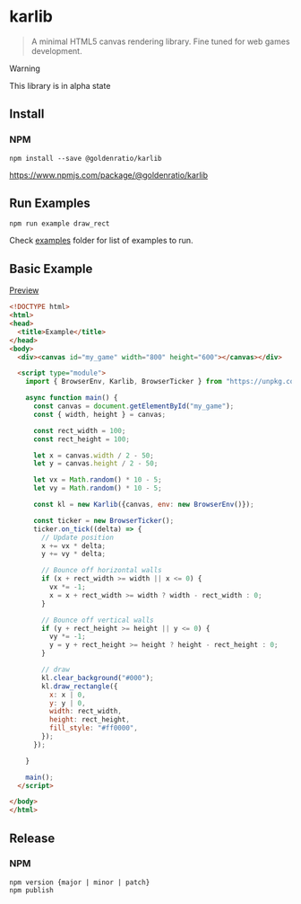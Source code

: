 # karlib

> A minimal HTML5 canvas rendering library. Fine tuned for web games development.


> [!WARNING]
> This library is in alpha state

## Install

### NPM

```console
npm install --save @goldenratio/karlib
```

https://www.npmjs.com/package/@goldenratio/karlib

## Run Examples

```console
npm run example draw_rect
```
Check [examples](./examples) folder for list of examples to run.

## Basic Example

[Preview](https://codepen.io/kuuuurija/pen/myeZLyK)

```html
<!DOCTYPE html>
<html>
<head>
  <title>Example</title>
</head>
<body>
  <div><canvas id="my_game" width="800" height="600"></canvas></div>

  <script type="module">
    import { BrowserEnv, Karlib, BrowserTicker } from "https://unpkg.com/@goldenratio/karlib@latest/target/karlib.js";

    async function main() {
      const canvas = document.getElementById("my_game");
      const { width, height } = canvas;

      const rect_width = 100;
      const rect_height = 100;

      let x = canvas.width / 2 - 50;
      let y = canvas.height / 2 - 50;

      let vx = Math.random() * 10 - 5;
      let vy = Math.random() * 10 - 5;

      const kl = new Karlib({canvas, env: new BrowserEnv()});

      const ticker = new BrowserTicker();
      ticker.on_tick((delta) => {
        // Update position
        x += vx * delta;
        y += vy * delta;

        // Bounce off horizontal walls
        if (x + rect_width >= width || x <= 0) {
          vx *= -1;
          x = x + rect_width >= width ? width - rect_width : 0;
        }

        // Bounce off vertical walls
        if (y + rect_height >= height || y <= 0) {
          vy *= -1;
          y = y + rect_height >= height ? height - rect_height : 0;
        }

        // draw
        kl.clear_background("#000");
        kl.draw_rectangle({
          x: x | 0,
          y: y | 0,
          width: rect_width,
          height: rect_height,
          fill_style: "#ff0000",
        });
      });

    }

    main();
  </script>

</body>
</html>
```

## Release

### NPM
```
npm version {major | minor | patch}
npm publish
```
